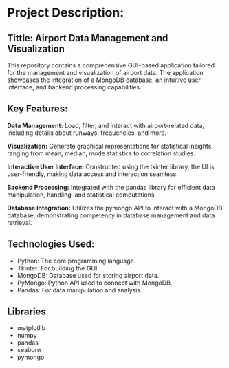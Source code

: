 # Project Description:
## __Tittle:__ Airport Data Management and Visualization
This repository contains a comprehensive GUI-based application tailored for the management and visualization of airport data. The application showcases the integration of a MongoDB database, an intuitive user interface, and backend processing capabilities.

## Key Features:

__Data Management:__ 
Load, filter, and interact with airport-related data, including details about runways, frequencies, and more.

__Visualization:__ 
Generate graphical representations for statistical insights, ranging from mean, median, mode statistics to correlation studies.

__Interactive User Interface:__ 
Constructed using the tkinter library, the UI is user-friendly, making data access and interaction seamless.

__Backend Processing:__ 
Integrated with the pandas library for efficient data manipulation, handling, and statistical computations.

__Database Integration:__ 
Utilizes the pymongo API to interact with a MongoDB database, demonstrating competency in database management and data retrieval.


## Technologies Used:

-  Python: The core programming language.
-  Tkinter: For building the GUI.
-  MongoDB: Database used for storing airport data.
-  PyMongo: Python API used to connect with MongoDB.
-  Pandas: For data manipulation and analysis.

## Libraries

-  matplotlib
-  numpy
-  pandas
-  seaborn
-  pymongo
